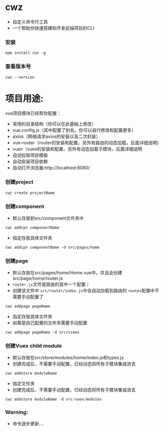 # cwz
- 自定义命令行工具
- 一个帮助你快速搭建和开发前端项目的CLI

### 安装
```
npm install cwz -g
```

### 查看版本号
```
cwz --version 
```

# 项目用途:
vue项目模块已经帮你配置：
- 常用的目录结构（你可以在此基础上修改）
- vue.config.js（其中配置了别名，你可以自行修改和配置更多）
- axios（网络请求axios的安装以及二次封装）
- vue-router（router的安装和配置，另外有路由的动态加载，后面详细说明）
- vuex（vuex的安装和配置，另外有动态加载子模块，后面详细说明
- 自动拉取项目模板
- 自动安装项目依赖
- 自动打开浏览器:http://localhost:8080/

### 创建project
```
cwz create projectName
```

### 创建component
- 默认存放到src/component文件夹中
```javascript
cwz addcpn componentName 
```

- 指定存放具体文件夹 
```
cwz addcpn componentName -d src/pages/home 
```

### 创建page
- 默认存放在src/pages/home/Home.vue中，并且会创建src/page/home/router.js 
- `router.js`文件是路由的其中一个配置；
- 创建该文件中 `src/router/index.js`中会自动加载到路由的 `routes`配置中不需要手动配置了
```javascript
cwz addpage pageName 
```

- 指定存放具体文件夹
- 如果是自己配置的文件夹需要手动配置
```
cwz addpage pageName -d src/views 
```

### 创建Vuex child module
- 默认存放在src/store/modules/home/index.js和types.js
- 创建完成后，不需要手动配置，已经动态将所有子模块集成进去
```javascript
cwz addstore moduleName 
```

- 指定文件夹 
- 创建完成后，不需要手动配置，已经动态将所有子模块集成进去
```javascript
cwz addstore moduleName -d src/vuex/modules 
```

### Warning:

- 命令逐步更新....